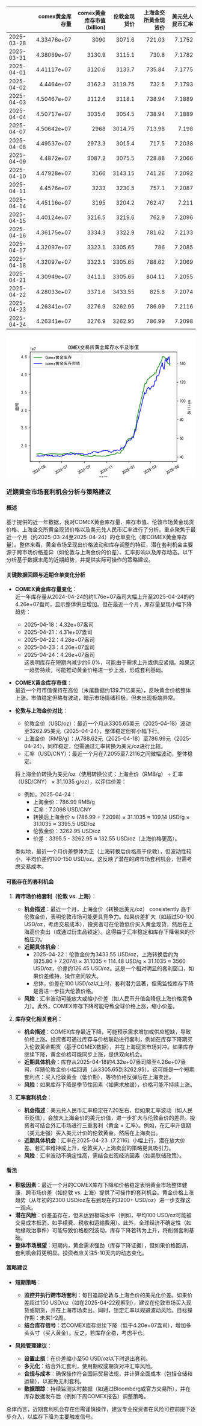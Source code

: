 |            |   comex黄金库存量 |   comex黄金库存市值(billion) |   伦敦金现货价 |   上海金交所黄金现货价 |   美元兑人民币汇率 |
|:-----------|------------------:|-----------------------------:|---------------:|-----------------------:|-------------------:|
| 2025-03-28 |       4.33476e+07 |                       3090   |        3071.6  |                 721.03 |             7.1752 |
| 2025-03-31 |       4.38069e+07 |                       3130.9 |        3115.1  |                 730.8  |             7.1782 |
| 2025-04-01 |       4.41117e+07 |                       3120.6 |        3133.7  |                 735.84 |             7.1775 |
| 2025-04-02 |       4.4464e+07  |                       3162.3 |        3119.75 |                 732.5  |             7.1793 |
| 2025-04-03 |       4.50467e+07 |                       3112.6 |        3118.1  |                 738.94 |             7.1889 |
| 2025-04-04 |       4.50717e+07 |                       3035.6 |        3054.5  |                 738.94 |             7.1889 |
| 2025-04-07 |       4.50642e+07 |                       2968   |        3014.75 |                 713.98 |             7.198  |
| 2025-04-08 |       4.49537e+07 |                       2973.3 |        3015.4  |                 717.5  |             7.2038 |
| 2025-04-09 |       4.4872e+07  |                       3087.2 |        3075.5  |                 728.88 |             7.2066 |
| 2025-04-10 |       4.47928e+07 |                       3166   |        3143.15 |                 741.26 |             7.2092 |
| 2025-04-11 |       4.4576e+07  |                       3233   |        3230.5  |                 757.1  |             7.2087 |
| 2025-04-14 |       4.45116e+07 |                       3195   |        3204.2  |                 762.47 |             7.211  |
| 2025-04-15 |       4.40124e+07 |                       3216.5 |        3219.6  |                 762.9  |             7.2096 |
| 2025-04-16 |       4.36175e+07 |                       3334.3 |        3322.9  |                 781.62 |             7.2133 |
| 2025-04-17 |       4.32097e+07 |                       3323.1 |        3305.65 |                 786    |             7.2085 |
| 2025-04-18 |       4.32097e+07 |                       3323.1 |        3305.65 |                 788.62 |             7.2069 |
| 2025-04-21 |       4.30949e+07 |                       3411.1 |        3305.65 |                 804.11 |             7.2055 |
| 2025-04-22 |       4.28033e+07 |                       3371.6 |        3433.55 |                 825.8  |             7.2074 |
| 2025-04-23 |       4.26341e+07 |                       3276.9 |        3262.95 |                 786.99 |             7.2116 |
| 2025-04-24 |       4.26341e+07 |                       3276.9 |        3262.95 |                 786.99 |             7.2098 |

![图](gold.png)

### 近期黄金市场套利机会分析与策略建议

#### 概述
基于提供的近一年数据，我对COMEX黄金库存量、库存市值、伦敦市场黄金现货价格、上海金交所黄金现货价格以及美元兑人民币汇率进行了分析。重点聚焦于最近一个月（约2025-03-24至2025-04-24）的仓单变化（即COMEX黄金库存量）。整体来看，黄金市场呈现出价格波动和库存调整的特征，潜在套利机会主要源于跨市场价格差异（如伦敦与上海金价的价差）、汇率影响以及库存动态。以下分析基于数据末尾的近期趋势，并提供实际可操作的策略建议。

#### 关键数据回顾与近期仓单变化分析
- **COMEX黄金库存量变化**：  
  近一年库存量从2024-04-24的约1.76e+07盎司大幅上升至2025-04-24的约4.26e+07盎司，显示整体供应增加。但在最近一个月，库存量呈现小幅下降趋势：  
  - 2025-04-18：4.32e+07盎司  
  - 2025-04-21：4.31e+07盎司  
  - 2025-04-22：4.28e+07盎司  
  - 2025-04-23：4.26e+07盎司  
  - 2025-04-24：4.26e+07盎司  
  这表明库存在短期内减少约6.0%，可能由于需求上升或供应紧缩。如果这一趋势持续，可能推动黄金价格进一步上涨，形成套利基础。

- **COMEX黄金库存市值**：  
  最近一个月市值保持在高位（末尾数据约139.71亿美元），反映黄金价格整体上涨。市值稳定但略有波动，暗示市场情绪积极，但未出现极端异常。

- **伦敦与上海金价对比**：  
  - 伦敦金价（USD/oz）：最近一个月从3305.65美元（2025-04-18）波动至3262.95美元（2025-04-24），整体稳定但有小幅下行。  
  - 上海金价（RMB/g）：从788.62元（2025-04-18）至786.99元（2025-04-24），同样稳定，但需通过汇率转换为美元/oz进行比较。  
  - 汇率（USD/CNY）：最近一个月在7.2055至7.2116之间微幅波动，整体稳定。  

  将上海金价转换为美元/oz（使用转换公式：上海金价（RMB/g） ÷ 汇率（USD/CNY） × 31.1035 g/oz），以评估价差：  
  - 例如，2025-04-24：  
    - 上海金价：786.99 RMB/g  
    - 汇率：7.2098 USD/CNY  
    - 转换后上海金价 ≈ (786.99 ÷ 7.2098) × 31.1035 ≈ 109.14 USD/g × 31.1035 ≈ 3395.5 USD/oz  
    - 伦敦金价：3262.95 USD/oz  
    - 价差：3395.5 - 3262.95 ≈ 132.55 USD/oz（上海价格更高）。  

  类似地，最近一个月价差整体为正（上海转换后价格高于伦敦），但波动性较小，平均价差约100-150 USD/oz。这反映了潜在的跨市场套利机会，但需考虑交易成本。

#### 可能存在的套利机会
1. **跨市场价格套利（伦敦 vs. 上海）**：  
   - **机会描述**：最近一个月，上海金价（转换后美元/oz） consistently 高于伦敦金价，表明伦敦市场可能更具竞争力。如果价差扩大（如超过50-100 USD/oz，考虑交易成本），投资者可在伦敦低价买入黄金现货，然后在上海高价卖出（或通过衍生品锁定）。这得益于汇率稳定和库存下降带来的价格压力。  
   - **近期具体机会**：  
     - 2025-04-22：伦敦金价为3433.55 USD/oz，上海转换后约为(825.80 ÷ 7.2074) × 31.1035 ≈ 114.48 USD/g × 31.1035 ≈ 3560 USD/oz，价差约126.45 USD/oz。这是一个相对明显的套利窗口，如果价差维持，操作空间较大。  
     - 总体，价差在100 USD/oz以上时，套利潜力显著，但需监控库存下降是否进一步拉大伦敦价格。  
   - **风险**：汇率波动可能放大或缩小价差（如人民币升值会降低上海价格竞争力）。此外，COMEX库存下降可能导致全球价格上涨，缩小价差。

2. **库存变化相关套利**：  
   - **机会描述**：COMEX库存最近下降，可能预示需求增加或供应短缺，导致价格上涨。投资者可通过库存与价格联动进行套利，例如在库存下降期买入伦敦黄金期货（基于COMEX数据），并在上海现货市场对冲。如果库存继续下降，黄金价格可能同步上涨，提供双向机会。  
   - **近期具体机会**：库存从2025-04-18的4.32e+07盎司降至4.26e+07盎司，伴随伦敦金价小幅回调（从3305.65到3262.95）。这可能是一个短期套利点：买入伦敦黄金（低价期），等待价格反弹后在上海卖出。  
   - **风险**：如果库存下降是季节性因素（如需求放缓），价格可能不持续上涨。

3. **汇率套利机会**：  
   - **机会描述**：美元兑人民币汇率稳定在7.20左右，但如果汇率波动（如人民币贬值），会放大上海金价的美元价值，进一步扩大与伦敦金价的差异。投资者可结合外汇市场进行三重套利（黄金 + 汇率）。例如，在汇率升值期（美元走强）买入美元计价的伦敦黄金，然后在上海卖出。  
   - **近期具体机会**：汇率在2025-04-23（7.2116）小幅上行，潜在放大价差。若汇率维持或上升，伦敦买入-上海卖出的策略更具吸引力。  
   - **风险**：汇率波动不确定性高，需结合宏观经济因素（如美联储政策）。

#### 看法
- **积极因素**：最近一个月的COMEX库存下降和价格稳定表明黄金市场整体健康，跨市场价差（如伦敦 vs. 上海）提供了可操作的套利机会。黄金价格上涨趋势（从年初的2300 USD/oz左右到现在的3200+ USD/oz）进一步支撑这一观点。  
- **潜在风险**：价差虽存在，但未达到极端水平（例如，平均100 USD/oz可能被交易成本抵消，如手续费、税收和运输费用）。此外，全球经济不确定性（如地缘政治事件）可能导致价格剧烈波动，库存下降若转为上升，将削弱套利基础。  
- **整体市场展望**：短期内，黄金需求强劲（库存下降证据），但如果价格回调，套利机会将更明显。投资者应关注5-10天内的动态变化。

#### 策略建议
- **短期策略**：  
  - **监控并执行跨市场套利**：每日追踪伦敦与上海金价的美元化价差。如果价差超过150 USD/oz（如在2025-04-22观察到），建议在伦敦市场买入现货或期货，并在上海市场卖出。同时，锁定汇率以规避波动风险。目标操作期：未来1-2周。  
  - **结合库存信号**：若COMEX库存继续下降（低于4.20e+07盎司），增加多头头寸（买入黄金）。反之，若库存企稳，考虑平仓。  

- **风险管理建议**：  
  - **设置止损**：在价差缩小至50 USD/oz以下时退出套利。  
  - **多元化**：结合外汇套利，使用期权或期货对冲汇率风险。  
  - **合规与成本**：确保操作符合国际贸易法规，并计算全面成本（包括仓储和运输），以避免无利套利。  
  - **数据跟踪**：持续监测实时数据（如通过Bloomberg或官方交易所），并在库存数据发布后（例如下周COMEX报告）调整策略。  

总体而言，近期套利机会存在但需谨慎操作，建议专业投资者在风险可控前提下逐步介入，以库存下降为主要触发信号。